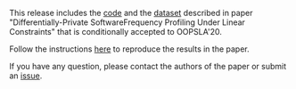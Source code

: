 This release includes the [code](code) and the [dataset](https://github.com/presto-osu/dp-freq-prof/releases/download/dataset/dataset.tar.gz) described in
paper "Differentially-Private SoftwareFrequency Profiling Under Linear Constraints" that is conditionally accepted to OOPSLA'20.

<!--
the following [paper](http://web.cse.ohio-state.edu/presto/pubs/oopsla20.pdf):

```
@inproceedings{zhang-oopsla20,
    title = {Differentially-Private SoftwareFrequency Profiling Under Linear Constraints},
    author = {Zhang, Hailong and Hao, Yu and Latif, Sufian and Bassily, Raef and Rountev, Atanas},
    booktitle = {OOPSLA},
    year = {2020},
}
```
-->

Follow the instructions [here](code) to reproduce the results in the paper.

If you have any question, please contact the authors of the paper or submit an [issue](https://github.com/presto-osu/dp-freq-prof/issues/new?labels=question).
